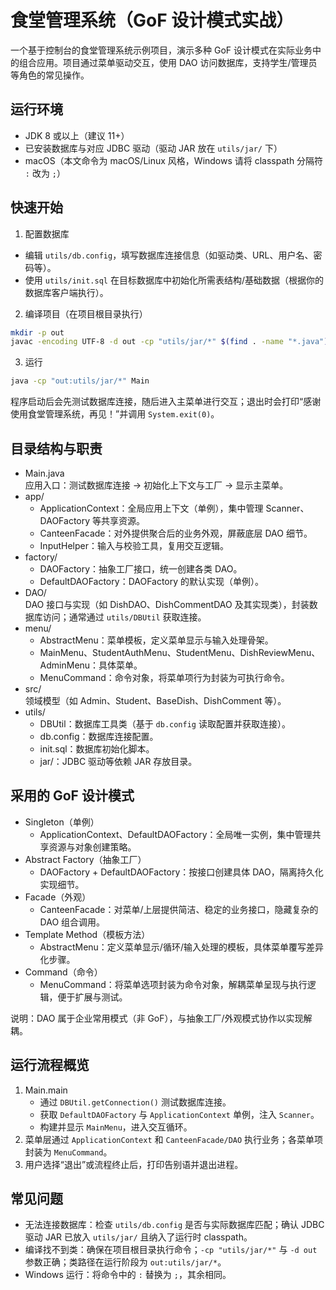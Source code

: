 # 食堂管理系统（GoF 设计模式实战）

一个基于控制台的食堂管理系统示例项目，演示多种 GoF 设计模式在实际业务中的组合应用。项目通过菜单驱动交互，使用 DAO 访问数据库，支持学生/管理员等角色的常见操作。

## 运行环境

- JDK 8 或以上（建议 11+）
- 已安装数据库与对应 JDBC 驱动（驱动 JAR 放在 `utils/jar/` 下）
- macOS（本文命令为 macOS/Linux 风格，Windows 请将 classpath 分隔符 `:` 改为 `;`）

## 快速开始

1. 配置数据库

- 编辑 `utils/db.config`，填写数据库连接信息（如驱动类、URL、用户名、密码等）。
- 使用 `utils/init.sql` 在目标数据库中初始化所需表结构/基础数据（根据你的数据库客户端执行）。

2. 编译项目（在项目根目录执行）

```bash
mkdir -p out
javac -encoding UTF-8 -d out -cp "utils/jar/*" $(find . -name "*.java")
```

3. 运行

```bash
java -cp "out:utils/jar/*" Main
```

程序启动后会先测试数据库连接，随后进入主菜单进行交互；退出时会打印“感谢使用食堂管理系统，再见！”并调用 `System.exit(0)`。

## 目录结构与职责

- Main.java  
  应用入口：测试数据库连接 → 初始化上下文与工厂 → 显示主菜单。
- app/
  - ApplicationContext：全局应用上下文（单例），集中管理 Scanner、DAOFactory 等共享资源。
  - CanteenFacade：对外提供聚合后的业务外观，屏蔽底层 DAO 细节。
  - InputHelper：输入与校验工具，复用交互逻辑。
- factory/
  - DAOFactory：抽象工厂接口，统一创建各类 DAO。
  - DefaultDAOFactory：DAOFactory 的默认实现（单例）。
- DAO/  
  DAO 接口与实现（如 DishDAO、DishCommentDAO 及其实现类），封装数据库访问；通常通过 `utils/DBUtil` 获取连接。
- menu/
  - AbstractMenu：菜单模板，定义菜单显示与输入处理骨架。
  - MainMenu、StudentAuthMenu、StudentMenu、DishReviewMenu、AdminMenu：具体菜单。
  - MenuCommand：命令对象，将菜单项行为封装为可执行命令。
- src/  
  领域模型（如 Admin、Student、BaseDish、DishComment 等）。
- utils/
  - DBUtil：数据库工具类（基于 `db.config` 读取配置并获取连接）。
  - db.config：数据库连接配置。
  - init.sql：数据库初始化脚本。
  - jar/：JDBC 驱动等依赖 JAR 存放目录。

## 采用的 GoF 设计模式

- Singleton（单例）
  - ApplicationContext、DefaultDAOFactory：全局唯一实例，集中管理共享资源与对象创建策略。
- Abstract Factory（抽象工厂）
  - DAOFactory + DefaultDAOFactory：按接口创建具体 DAO，隔离持久化实现细节。
- Facade（外观）
  - CanteenFacade：对菜单/上层提供简洁、稳定的业务接口，隐藏复杂的 DAO 组合调用。
- Template Method（模板方法）
  - AbstractMenu：定义菜单显示/循环/输入处理的模板，具体菜单覆写差异化步骤。
- Command（命令）
  - MenuCommand：将菜单选项封装为命令对象，解耦菜单呈现与执行逻辑，便于扩展与测试。

说明：DAO 属于企业常用模式（非 GoF），与抽象工厂/外观模式协作以实现解耦。

## 运行流程概览

1. Main.main
   - 通过 `DBUtil.getConnection()` 测试数据库连接。
   - 获取 `DefaultDAOFactory` 与 `ApplicationContext` 单例，注入 `Scanner`。
   - 构建并显示 `MainMenu`，进入交互循环。
2. 菜单层通过 `ApplicationContext` 和 `CanteenFacade/DAO` 执行业务；各菜单项封装为 `MenuCommand`。
3. 用户选择“退出”或流程终止后，打印告别语并退出进程。

## 常见问题

- 无法连接数据库：检查 `utils/db.config` 是否与实际数据库匹配；确认 JDBC 驱动 JAR 已放入 `utils/jar/` 且纳入了运行时 classpath。
- 编译找不到类：确保在项目根目录执行命令；`-cp "utils/jar/*"` 与 `-d out` 参数正确；类路径在运行阶段为 `out:utils/jar/*`。
- Windows 运行：将命令中的 `:` 替换为 `;`，其余相同。
